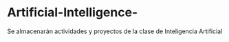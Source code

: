 # Artificial-Intelligence-
Se almacenarán actividades y proyectos de la clase de Inteligencia Artificial
